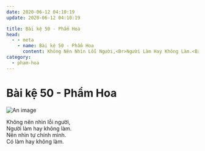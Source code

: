 ```yaml
---
date: 2020-06-12 04:10:19
update: 2020-06-12 04:10:19

title: Bài kệ 50 - Phẩm Hoa
head:
  - - meta
    - name: Bài kệ 50 - Phẩm Hoa
      content: Không Nên Nhìn Lỗi Người,<Br>Người Làm Hay Không Làm.<Br>Nên Nhìn Tự Chính Mình.<Br>Có Làm Hay Không Làm.<Br>
category:
  - pham-hoa
---
```


# Bài kệ 50 - Phẩm Hoa

![An image](/img/pham-hoa/pham-hoa-050.jpg)

Không nên nhìn lỗi người,<br>Người làm hay không làm.<br>Nên nhìn tự chính mình.<br>Có làm hay không làm.<br>
